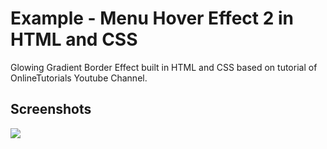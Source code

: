 <h1>Example - Menu Hover Effect 2 in HTML and CSS</h1>
<p>Glowing Gradient Border Effect built in HTML and CSS based on tutorial of OnlineTutorials Youtube Channel.</p>

<h2>Screenshots</h2>
<img src=https://raw.githubusercontent.com/DjalmoCruzJr/onlinetutorials-tutorial-glowing-gradient-border-effect-in-html-and-css/master/screenshots/screenshot.png">

